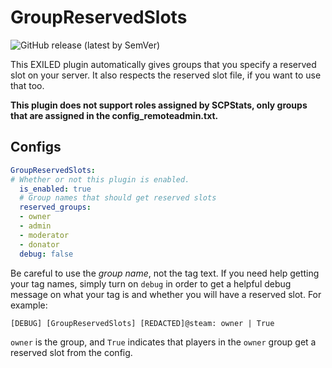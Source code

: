 # GroupReservedSlots

![GitHub release (latest by SemVer)](https://img.shields.io/github/downloads/0b10000/GroupReservedSlots/latest/total?sort=semver)

This EXILED plugin automatically gives groups that you specify a reserved slot on your server. It also respects the reserved slot file, if you want to use that too.

**This plugin does not support roles assigned by SCPStats, only groups that are assigned in the config_remoteadmin.txt.**

## Configs
```yml
GroupReservedSlots:
# Whether or not this plugin is enabled.
  is_enabled: true
  # Group names that should get reserved slots
  reserved_groups:
  - owner
  - admin
  - moderator
  - donator
  debug: false
```
Be careful to use the *group name*, not the tag text. If you need help getting your tag names, simply turn on `debug` in order to get a helpful debug message on what your tag is and whether you will have a reserved slot.
For example:

```[DEBUG] [GroupReservedSlots] [REDACTED]@steam: owner | True```

`owner` is the group, and `True` indicates that players in the `owner` group get a reserved slot from the config.
